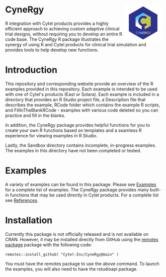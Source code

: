 # CyneRgy <a href="https://Cytel-Inc.github.io/CyneRgy/"><img src="man/figures/logo.png" align="right" height="120" /></a>

R integration with Cytel products provides a highly efficient approach to achieving custom adaptive clinical trial designs, without requiring you to develop an entire R code base. The CyneRgy R package illustrates the synergy of using R and Cytel products for clinical trial simulation and provides tools to help develop new functions.  

# Introduction 

This repository and corresponding website provide an overview of the R examples provided in this repository. Each example is intended to be used with one of Cytel's products (East or Solara). Each example is included in a directory that provides an R Studio project file, a Description file that describes the example, RCode folder which contains the example R scripts, and FillInTheBlankRCode - examples with various code deleted so you can practice and fill in the blanks. 

In addition, the CyneRgy package provides helpful functions for you to create your own R functions based on templates and a seamless R experience for viewing examples in R Studio.   

Lastly, the Sandbox directory contains incomplete, in-progress examples. The examples in this directory have not been completed or tested. 

# Examples 
A variety of examples can be found in this package. Please see [Examples](articles/ExampleOutline.html) for a complete list of examples. The CyneRgy package provides many built-in functions that may be used directly in Cytel products. For a complete list see [References](reference/index.html). 

# Installation 
Currently this package is not officially released and is not available on CRAN. However, it may be installed directly from GitHub using the [remotes package](https://remotes.r-lib.org/) package with the following code:

```
remotes::install_github( "Cytel-Inc/CyneRgy@main" )
```

You must have the remotes package to use the above command. To launch the examples, you will also need to have the rstudioapi package. 





